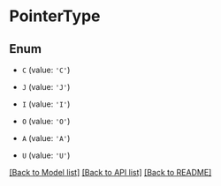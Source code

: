 # PointerType


## Enum

* `C` (value: `'C'`)

* `J` (value: `'J'`)

* `I` (value: `'I'`)

* `O` (value: `'O'`)

* `A` (value: `'A'`)

* `U` (value: `'U'`)

[[Back to Model list]](../README.md#documentation-for-models) [[Back to API list]](../README.md#documentation-for-api-endpoints) [[Back to README]](../README.md)
